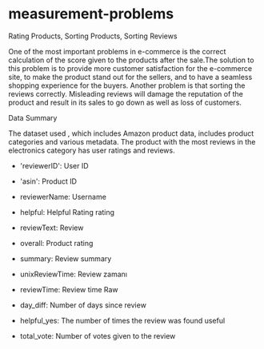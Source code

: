 # measurement-problems
Rating Products, Sorting Products, Sorting Reviews


One of the most important problems in e-commerce is the correct calculation of the score given to the products after the sale.The solution to this problem is to provide more customer satisfaction for the e-commerce site, to make the product stand out for the sellers, and to have a seamless shopping experience for the buyers. Another problem is that sorting the reviews correctly. Misleading reviews will damage the reputation of the product and result in its sales to go down as well as loss of customers.

Data Summary

The dataset used , which includes Amazon product data, includes product categories and various metadata. The product with the most reviews in the electronics category has user ratings and reviews.

- 'reviewerID': User ID

- 'asin': Product ID

- reviewerName: Username

- helpful: Helpful Rating rating

- reviewText: Review

- overall: Product rating

- summary: Review summary

- unixReviewTime: Review zamanı

- reviewTime: Review time Raw 

- day_diff: Number of days since review

- helpful_yes: The number of times the review was found useful

- total_vote: Number of votes given to the review

